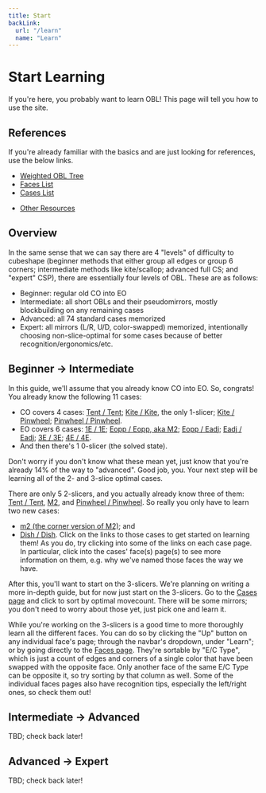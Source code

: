 ```yaml
---
title: Start
backLink:
  url: "/learn"
  name: "Learn"
---
```


# Start Learning

If you're here, you probably want to learn OBL!  This page will tell you how to use the site.

## References
If you're already familiar with the basics and are just looking for references, use the below links.
- [Weighted OBL Tree](/assets/images/obl_data_sorted_by_weights_1110.pdf)
- [Faces List](faces)
- [Cases List](cases)
<!-- - [Cases Listed by Optimal Movecount](cases_by_optimal) -->
- [Other Resources](resources)

## Overview

In the same sense that we can say there are 4 "levels" of difficulty to cubeshape (beginner methods that either group all edges or group 6 corners; intermediate methods like kite/scallop; advanced full CS; and "expert" CSP), there are essentially four levels of OBL.  These are as follows:
- Beginner: regular old CO into EO
- Intermediate: all short OBLs and their pseudomirrors, mostly blockbuilding on any remaining cases
- Advanced: all 74 standard cases memorized
- Expert: all mirrors (L/R, U/D, color-swapped) memorized, intentionally choosing non-slice-optimal for some cases because of better recognition/ergonomics/etc.

## Beginner -> Intermediate

<!-- TODO if you don't, we should have a resource linked here -->
In this guide, we'll assume that you already know CO into EO.  So, congrats!  You already know the following 11 cases:
- CO covers 4 cases: [Tent / Tent](cases/ltent_ltent); [Kite / Kite](cases/lkite_lkite), the only 1-slicer; [Kite / Pinwheel](cases/lkite_lpinwheel); [Pinwheel / Pinwheel](cases/lpinwheel_lpinwheel).
- EO covers 6 cases: [1E / 1E](cases/1e_1e); [Eopp / Eopp, aka M2](cases/eopp_eopp); [Eopp / Eadj](cases/eopp_eadj); [Eadj / Eadj](cases/eadj_eadj); [3E / 3E](cases/3e_3e); [4E / 4E](cases/4e_4e).
- And then there's 1 0-slicer (the solved state).

Don't worry if you don't know what these mean yet, just know that you're already 14% of the way to "advanced".  Good job, you.  Your next step will be learning all of the 2- and 3-slice optimal cases.

There are only 5 2-slicers, and you actually already know three of them: [Tent / Tent](cases/ltent_ltent), [M2](cases/eopp_eopp), and [Pinwheel / Pinwheel](cases/lpinwheel_lpinwheel).  So really you only have to learn two new cases:
- [m2 (the corner version of M2)](cases/copp_copp); and
- [Dish / Dish](cases/ldish_ldish).
Click on the links to those cases to get started on learning them!  As you do, try clicking into some of the links on each case page.  In particular, click into the cases' face(s) page(s) to see more information on them, e.g. why we've named those faces the way we have.

<!-- TODO At this point we should probably stop and talk about some of the terminology we've been using. -->

After this, you'll want to start on the 3-slicers.  We're planning on writing a more in-depth guide, but for now just start on the 3-slicers.  Go to the [Cases page](cases) and click to sort by optimal movecount.  There will be some mirrors; you don't need to worry about those yet, just pick one and learn it.  
<!-- TODO more in-depth guide -->

While you're working on the 3-slicers is a good time to more thoroughly learn all the different faces.  You can do so by clicking the "Up" button on any individual face's page; through the navbar's dropdown, under "Learn"; or by going directly to the [Faces page](faces).  They're sortable by "E/C Type", which is just a count of edges and corners of a single color that have been swapped with the opposite face.  Only another face of the same E/C Type can be opposite it, so try sorting by that column as well.  Some of the individual faces pages also have recognition tips, especially the left/right ones, so check them out!

## Intermediate -> Advanced

<!-- TODO -->

TBD; check back later!

## Advanced -> Expert

<!-- TODO -->

TBD; check back later!
